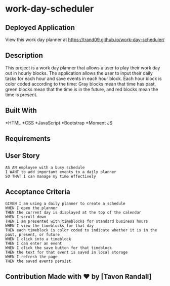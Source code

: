 # work-day-scheduler

## Deployed Application
View this work day planner at https://trand09.github.io/work-day-scheduler/

## Description 
This project is a work day planner that allows a user to play their work day out in hourly blocks. The application allows the user to input their daily tasks for each hour and save events in each hour block. Each hour block is color coded according to the time: Gray blocks mean that time has past, green blocks mean that the time is in the future, and red blocks mean the time is present.

## Built With
*HTML
*CSS
*JavaScript
*Bootstrap
*Moment JS

## Requirements

## User Story

```
AS AN employee with a busy schedule
I WANT to add important events to a daily planner
SO THAT I can manage my time effectively
```

## Acceptance Criteria

```
GIVEN I am using a daily planner to create a schedule
WHEN I open the planner
THEN the current day is displayed at the top of the calendar
WHEN I scroll down
THEN I am presented with timeblocks for standard business hours
WHEN I view the timeblocks for that day
THEN each timeblock is color coded to indicate whether it is in the past, present, or future
WHEN I click into a timeblock
THEN I can enter an event
WHEN I click the save button for that timeblock
THEN the text for that event is saved in local storage
WHEN I refresh the page
THEN the saved events persist
```

## Contribution Made with ❤️  by [Tavon Randall]